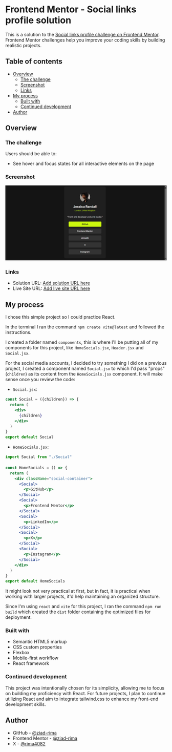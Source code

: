 # Frontend Mentor - Social links profile solution

This is a solution to the [Social links profile challenge on Frontend Mentor](https://www.frontendmentor.io/challenges/social-links-profile-UG32l9m6dQ). Frontend Mentor challenges help you improve your coding skills by building realistic projects. 

## Table of contents

- [Overview](#overview)
  - [The challenge](#the-challenge)
  - [Screenshot](#screenshot)
  - [Links](#links)
- [My process](#my-process)
  - [Built with](#built-with)
  - [Continued development](#continued-development)
- [Author](#author)

## Overview

### The challenge

Users should be able to:

- See hover and focus states for all interactive elements on the page

### Screenshot

![](./assets/images/Screenshot.png)

### Links

- Solution URL: [Add solution URL here](https://your-solution-url.com)
- Live Site URL: [Add live site URL here](https://your-live-site-url.com)

## My process

I chose this simple project so I could practice React. 

In the terminal I ran the command `npm create vite@latest` and followed the instructions.

I created a folder named `components`, this is where I'll be putting all of my components for this project, like `HomeSocials.jsx`, `Header.jsx` and `Social.jsx`.

For the social media accounts, I decided to try something I did on a previous project, I created a component named `Social.jsx` to which I'd pass "props" (`children`) as its content from the `HomeSocials.jsx` component. It will make sense once you review the code:
- `Social.jsx`:
```jsx
const Social = ({children}) => {
  return (
    <div>
      {children}
    </div>
  )
}
export default Social
```
- `HomeSocials.jsx`:
```jsx
import Social from "./Social"

const HomeSocials = () => {
  return (
    <div className="social-container">
      <Social>
        <p>GitHub</p>
      </Social>
      <Social>
        <p>Frontend Mentor</p>
      </Social>
      <Social>
        <p>LinkedIn</p>
      </Social>
      <Social>
        <p>X</p>
      </Social>
      <Social>
        <p>Instagram</p>
      </Social>
    </div>
  )
}
export default HomeSocials
```
It might look not very practical at first, but in fact, it is practical when working with larger projects, it'd help maintaining an organized structure.

Since I'm using `react` and `vite` for this project, I ran the command `npm run build` which created the `dist` folder containing the optimized files for deployment.
### Built with

- Semantic HTML5 markup
- CSS custom properties
- Flexbox
- Mobile-first workflow
- React framework

### Continued development

This project was intentionally chosen for its simplicity, allowing me to focus on building my proficiency with React. For future projects, I plan to continue utilizing React and aim to integrate tailwind.css to enhance my front-end development skills.

## Author

- GitHub - [@ziad-rima](https://github.com/ziad-rima)
- Frontend Mentor - [@ziad-rima](https://www.frontendmentor.io/profile/ziad-rima)
- X - [@rima4082](https://x.com/rima4082)

